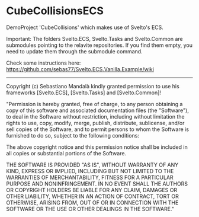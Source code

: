 # CubeCollisionsECS
DemoProject 'CubeCollisions' which makes use of Svelto's ECS.

Important: The folders Svelto.ECS, Svelto.Tasks and Svelto.Common are submodules pointing to the relavite repositories.
If you find them empty, you need to update them through the submodule command.

Check some instructions here: https://github.com/sebas77/Svelto.ECS.Vanilla.Example/wiki

---

Copyright (c) Sebastiano Mandalà
kindly granted permission to use his frameworks [Svelto.ECS], [Svelto.Tasks] and [Svelto.Common]!

"Permission is hereby granted, free of charge, to any person obtaining a copy of this software and associated documentation files (the "Software"), to deal in the Software without restriction, including without limitation the rights to use, copy, modify, merge, publish, distribute, sublicense, and/or sell copies of the Software, and to permit persons to whom the Software is furnished to do so, subject to the following conditions:

The above copyright notice and this permission notice shall be included in all copies or substantial portions of the Software.

THE SOFTWARE IS PROVIDED "AS IS", WITHOUT WARRANTY OF ANY KIND, EXPRESS OR IMPLIED, INCLUDING BUT NOT LIMITED TO THE WARRANTIES OF MERCHANTABILITY, FITNESS FOR A PARTICULAR PURPOSE AND NONINFRINGEMENT. IN NO EVENT SHALL THE AUTHORS OR COPYRIGHT HOLDERS BE LIABLE FOR ANY CLAIM, DAMAGES OR OTHER LIABILITY, WHETHER IN AN ACTION OF CONTRACT, TORT OR OTHERWISE, ARISING FROM, OUT OF OR IN CONNECTION WITH THE SOFTWARE OR THE USE OR OTHER DEALINGS IN THE SOFTWARE."
